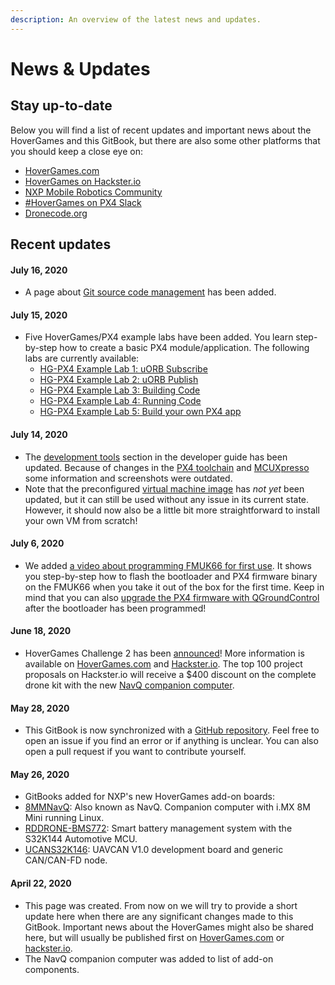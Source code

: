 ```yaml
---
description: An overview of the latest news and updates.
---
```


# News & Updates

## Stay up-to-date

Below you will find a list of recent updates and important news about the HoverGames and this GitBook, but there are also some other platforms that you should keep a close eye on:

* [HoverGames.com](https://www.hovergames.com/)
* [HoverGames on Hackster.io](https://www.hackster.io/contests/hovergames2)
* [NXP Mobile Robotics Community](https://community.nxp.com/community/mobilerobotics)
* [\#HoverGames on PX4 Slack](contact.md#px4-slack-and-discuss-forum)
* [Dronecode.org](https://www.dronecode.org/)

## Recent updates

#### July 16, 2020

* A page about [Git source code management](developerguide/git.md) has been added.

#### July 15, 2020

* Five HoverGames/PX4 example labs have been added. You learn step-by-step how to create a basic PX4 module/application. The following labs are currently available:
  * [HG-PX4 Example Lab 1: uORB Subscribe](developerguide/px4-tutorial-example-code/hg-px4-example-lab-1.md)
  * [HG-PX4 Example Lab 2: uORB Publish](developerguide/px4-tutorial-example-code/hg-px4-example-lab-2.md)
  * [HG-PX4 Example Lab 3: Building Code](developerguide/px4-tutorial-example-code/hg-px4-example-lab-3.md)
  * [HG-PX4 Example Lab 4: Running Code](developerguide/px4-tutorial-example-code/hg-px4-example-lab-4.md)
  * [HG-PX4 Example Lab 5: Build your own PX4 app](developerguide/px4-tutorial-example-code/hg-px4-example-lab-5.md)

#### July 14, 2020

* The [development tools](developerguide/tools/) section in the developer guide has been updated. Because of changes in the [PX4 toolchain](developerguide/tools/toolchain-installation.md) and [MCUXpresso](developerguide/tools/mcuxpresso.md) some information and screenshots were outdated. 
* Note that the preconfigured [virtual machine image](downloads.md#preconfigured-virtual-machine-image-with-development-tools) has _not yet_ been updated, but it can still be used without any issue in its current state. However, it should now also be a little bit more straightforward to install your own VM from scratch!

#### July 6, 2020

* We added [a video about programming FMUK66 for first use](userguide/programming.md#video-tutorial). It shows you step-by-step how to flash the bootloader and PX4 firmware binary on the FMUK66 when you take it out of the box for the first time. Keep in mind that you can also [upgrade the PX4 firmware with QGroundControl](userguide/qgroundcontrol/firmware.md) after the bootloader has been programmed!

#### June 18, 2020

* HoverGames Challenge 2 has been [announced](https://media.nxp.com/news-releases/news-release-details/nxp-announces-hovergames-challenge-2-help-drones-help-others)! More information is available on [HoverGames.com](https://www.hovergames.com/) and [Hackster.io](https://www.hackster.io/contests/hovergames2). The top 100 project proposals on Hackster.io will receive a $400 discount on the complete drone kit with the new [NavQ companion computer](https://nxp.gitbook.io/8mmnavq/).

#### May 28, 2020

* This GitBook is now synchronized with a [GitHub repository](https://github.com/NXPHoverGames/GitBook-HoverGames). Feel free to open an issue if you find an error or if anything is unclear. You can also open a pull request if you want to contribute yourself.

#### May 26, 2020

*  GitBooks added for NXP's new HoverGames add-on boards: 
  * [8MMNavQ](https://nxp.gitbook.io/8mmnavq/): Also known as NavQ. Companion computer with i.MX 8M Mini running Linux. 
  * [RDDRONE-BMS772](https://nxp.gitbook.io/rddrone-bms772/): Smart battery management system with the S32K144 Automotive MCU.
  * [UCANS32K146](https://nxp.gitbook.io/ucans32k146/): UAVCAN V1.0 development board and generic CAN/CAN-FD node.

#### April 22, 2020

* This page was created. From now on we will try to provide a short update here when there are any significant changes made to this GitBook. Important news about the HoverGames might also be shared here, but will usually be published first on [HoverGames.com](https://www.hovergames.com/) or [hackster.io](https://www.hackster.io/contests/hovergames).
* The NavQ companion computer was added to list of add-on components.

## 




